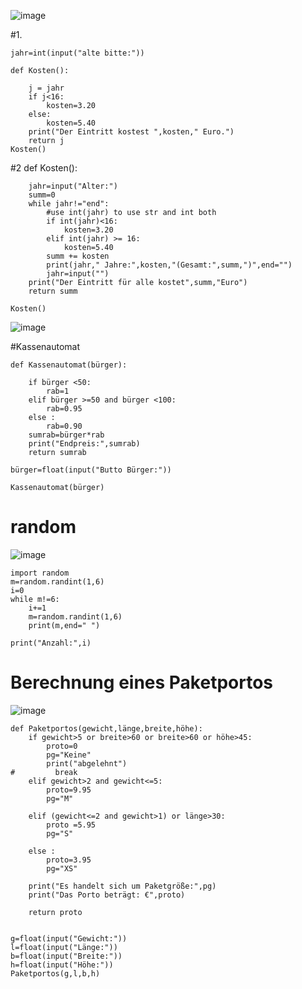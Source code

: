 ![image](https://user-images.githubusercontent.com/117897416/202123237-230fd03f-d732-49a3-9b97-5a736bf525c4.png)

#1.

    jahr=int(input("alte bitte:"))

    def Kosten():

        j = jahr
        if j<16:
            kosten=3.20
        else:
            kosten=5.40
        print("Der Eintritt kostest ",kosten," Euro.")
        return j
    Kosten()

#2
    def Kosten():

        jahr=input("Alter:")
        summ=0
        while jahr!="end":
            #use int(jahr) to use str and int both
            if int(jahr)<16:
                kosten=3.20
            elif int(jahr) >= 16:
                kosten=5.40
            summ += kosten
            print(jahr," Jahre:",kosten,"(Gesamt:",summ,")",end="")
            jahr=input("")
        print("Der Eintritt für alle kostet",summ,"Euro")
        return summ

    Kosten()
    
    

![image](https://user-images.githubusercontent.com/117897416/202160480-2ac86d01-9b57-43e0-8a4d-8408359b459b.png)

#Kassenautomat

    def Kassenautomat(bürger):

        if bürger <50:
            rab=1
        elif bürger >=50 and bürger <100:
            rab=0.95
        else :
            rab=0.90
        sumrab=bürger*rab
        print("Endpreis:",sumrab)
        return sumrab

    bürger=float(input("Butto Bürger:"))

    Kassenautomat(bürger)


# random
![image](https://user-images.githubusercontent.com/117897416/202164240-9bbc70ac-bbca-46b8-993c-0242bf023645.png)

    import random
    m=random.randint(1,6)
    i=0
    while m!=6:
        i+=1
        m=random.randint(1,6)
        print(m,end=" ")

    print("Anzahl:",i)

# Berechnung eines Paketportos

![image](https://user-images.githubusercontent.com/117897416/203515577-4dc0abe9-c787-42ce-8738-7777ce9def3b.png)

    def Paketportos(gewicht,länge,breite,höhe):
        if gewicht>5 or breite>60 or breite>60 or höhe>45:
            proto=0
            pg="Keine"
            print("abgelehnt")    
    #         break
        elif gewicht>2 and gewicht<=5:
            proto=9.95
            pg="M"

        elif (gewicht<=2 and gewicht>1) or länge>30:
            proto =5.95
            pg="S"

        else :
            proto=3.95
            pg="XS"

        print("Es handelt sich um Paketgröße:",pg)
        print("Das Porto beträgt: €",proto)

        return proto


    g=float(input("Gewicht:"))
    l=float(input("Länge:"))
    b=float(input("Breite:"))
    h=float(input("Höhe:"))
    Paketportos(g,l,b,h)
